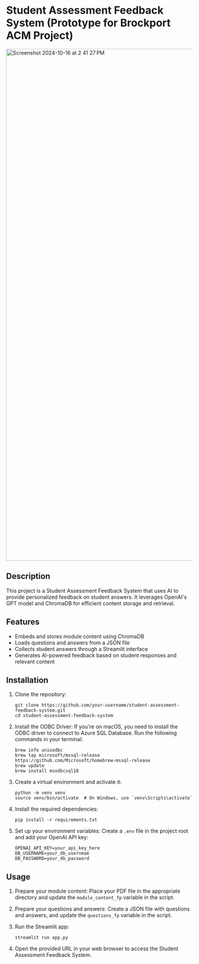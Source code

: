 # Student Assessment Feedback System (Prototype for Brockport ACM Project)
<img width="1379" alt="Screenshot 2024-10-16 at 2 41 27 PM" src="https://github.com/user-attachments/assets/bd888172-72e8-4579-8a58-196a6a2cdb8d">


## Description
This project is a Student Assessment Feedback System that uses AI to provide personalized feedback on student answers. It leverages OpenAI's GPT model and ChromaDB for efficient content storage and retrieval.

## Features
- Embeds and stores module content using ChromaDB
- Loads questions and answers from a JSON file
- Collects student answers through a Streamlit interface
- Generates AI-powered feedback based on student responses and relevant content

## Installation

1. Clone the repository:
   ```
   git clone https://github.com/your-username/student-assessment-feedback-system.git
   cd student-assessment-feedback-system
   ```

2. Install the ODBC Driver: If you're on macOS, you need to install the ODBC driver to connect to Azure SQL Database. Run the following commands in your terminal:
   ```
   brew info unixodbc
   brew tap microsoft/mssql-release https://github.com/Microsoft/homebrew-mssql-release
   brew update
   brew install msodbcsql18
   ```
3. Create a virtual environment and activate it:
   ```
   python -m venv venv
   source venv/bin/activate  # On Windows, use `venv\Scripts\activate`
   ```

4. Install the required dependencies:
   ```
   pip install -r requirements.txt
   ```

5. Set up your environment variables:
   Create a `.env` file in the project root and add your OpenAI API key:
   ```
   OPENAI_API_KEY=your_api_key_here
   DB_USERNAME=your_db_usernmae
   DB_PASSWORD=your_db_password

   ```

## Usage

1. Prepare your module content:
   Place your PDF file in the appropriate directory and update the `module_content_fp` variable in the script.

2. Prepare your questions and answers:
   Create a JSON file with questions and answers, and update the `questions_fp` variable in the script.

3. Run the Streamlit app:
   ```
   streamlit run app.py
   ```

4. Open the provided URL in your web browser to access the Student Assessment Feedback System.

